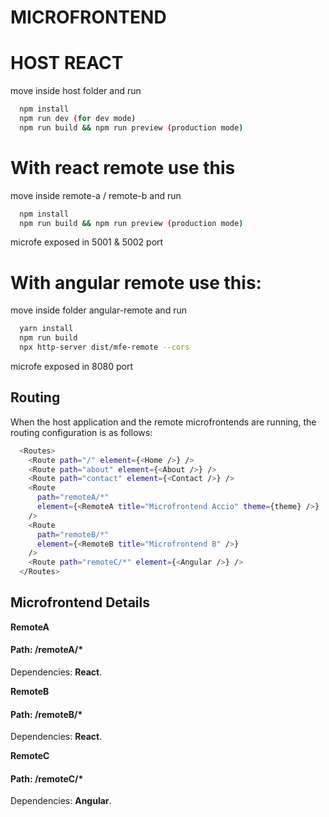 # MICROFRONTEND

# HOST REACT

move inside host folder and run

```bash
  npm install
  npm run dev (for dev mode)
  npm run build && npm run preview (production mode)
```

# With react remote use this

move inside remote-a / remote-b and run

```bash
  npm install
  npm run build && npm run preview (production mode)
```

microfe exposed in 5001 & 5002 port

# With angular remote use this:

move inside folder angular-remote and run

```bash
  yarn install
  npm run build
  npx http-server dist/mfe-remote --cors
```

microfe exposed in 8080 port

## Routing

When the host application and the remote microfrontends are running, the routing configuration is as follows:

```bash
  <Routes>
    <Route path="/" element={<Home />} />
    <Route path="about" element={<About />} />
    <Route path="contact" element={<Contact />} />
    <Route
      path="remoteA/*"
      element={<RemoteA title="Microfrontend Accio" theme={theme} />}
    />
    <Route
      path="remoteB/*"
      element={<RemoteB title="Microfrontend B" />}
    />
    <Route path="remoteC/*" element={<Angular />} />
  </Routes>
```

## Microfrontend Details

**RemoteA**

#### Path: /remoteA/\*

Dependencies: **React**.

**RemoteB**

#### Path: /remoteB/\*

Dependencies: **React**.

**RemoteC**

#### Path: /remoteC/\*

Dependencies: **Angular**.
